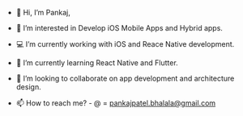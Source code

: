 - 👋 Hi, I’m Pankaj,



- 👀 I’m interested in Develop iOS Mobile Apps and Hybrid apps.
- 💻 I’m currently working with iOS and Reace Native development.
- 🌱 I’m currently learning React Native and Flutter.
- 💞️ I’m looking to collaborate on app development and architecture design.
- 📫 How to reach me? - @ = pankajpatel.bhalala@gmail.com

<!---
pankaj002/pankaj002 is a ✨ special ✨ repository because its `README.md` (this file) appears on your GitHub profile.
You can click the Preview link to take a look at your changes.
--->
